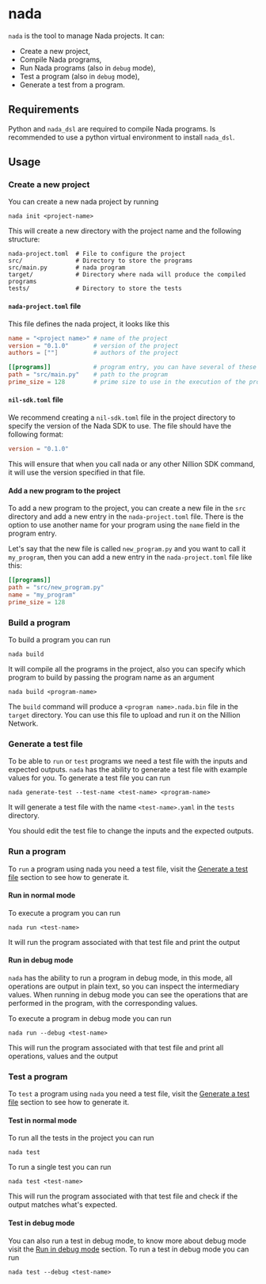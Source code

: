 # nada

`nada` is the tool to manage Nada projects. It can:
- Create a new project,
- Compile Nada programs,
- Run Nada programs (also in `debug` mode),
- Test a program (also in `debug` mode),
- Generate a test from a program.

## Requirements

Python and `nada_dsl` are required to compile Nada programs. Is recommended to use a python virtual environment to
install `nada_dsl`.

## Usage

### Create a new project
You can create a new nada project by running 
```
nada init <project-name>
```
This will create a new directory with the project name and the following structure:
```
nada-project.toml  # File to configure the project
src/               # Directory to store the programs
src/main.py        # nada program
target/            # Directory where nada will produce the compiled programs
tests/             # Directory to store the tests
``` 

#### `nada-project.toml` file
This file defines the nada project, it looks like this

```toml
name = "<project name>" # name of the project
version = "0.1.0"       # version of the project
authors = [""]          # authors of the project

[[programs]]            # program entry, you can have several of these
path = "src/main.py"    # path to the program
prime_size = 128        # prime size to use in the execution of the program
```

#### `nil-sdk.toml` file
We recommend creating a `nil-sdk.toml` file in the project directory to specify the version of the Nada SDK to use.
The file should have the following format:
```toml
version = "0.1.0"
```
This will ensure that when you call nada or any other Nillion SDK command, it will use the version specified in that file.

#### Add a new program to the project
To add a new program to the project, you can create a new file in the `src` directory and add a new entry in the `nada-project.toml` file.
There is the option to use another name for your program using the `name` field in the program entry. 

Let's say that the new file is called `new_program.py` and you want to call it `my_program`, then you can add a new entry in the `nada-project.toml` file like this:

```toml
[[programs]]
path = "src/new_program.py"
name = "my_program"
prime_size = 128
```

### Build a program
To build a program you can run
```
nada build
```
It will compile all the programs in the project,
also you can specify which program to build by passing the program name as an argument
```
nada build <program-name>
```
The `build` command will produce a `<program name>.nada.bin` file in the `target` directory.
You can use this file to upload and run it on the Nillion Network.

### Generate a test file
To be able to `run` or `test` programs we need a test file with the inputs and expected outputs.
`nada` has the ability to generate a test file with example values for you.
To generate a test file you can run
```
nada generate-test --test-name <test-name> <program-name>
```
It will generate a test file with the name `<test-name>.yaml` in the `tests` directory.

You should edit the test file to change the inputs and the expected outputs.

### Run a program
To `run` a program using nada you need a test file, visit the [Generate a test file](#Generate-a-test-file) section to see how to generate it.

#### Run in normal mode
To execute a program you can run
```
nada run <test-name>
```
It will run the program associated with that test file and print the output

#### Run in debug mode
`nada` has the ability to run a program in debug mode, 
in this mode, all operations are output in plain text, so you can inspect the intermediary values.
When running in debug mode you can see the operations that are performed in the program, with the corresponding values.

To execute a program in debug mode you can run
```
nada run --debug <test-name>
```
This will run the program associated with that test file and print all operations, values and the output

### Test a program
To `test` a program using `nada` you need a test file, visit the [Generate a test file](#Generate-a-test-file) section to see how to generate it.

#### Test in normal mode
To run all the tests in the project you can run
```
nada test
```
To run a single test you can run
```
nada test <test-name>
```
This will run the program associated with that test file and check if the output matches what's expected.

#### Test in debug mode
You can also run a test in debug mode, to know more about debug mode visit the [Run in debug mode](#Run-in-debug-mode) section.
To run a test in debug mode you can run
```
nada test --debug <test-name>
```
